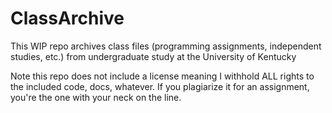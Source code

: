 # ClassArchive
This WIP repo archives class files (programming assignments, independent studies, etc.) from undergraduate study at the University of Kentucky

Note this repo does not include a license meaning I withhold ALL rights to the included code, docs, whatever. If you plagiarize it for an assignment, you're the one with your neck on the line.
